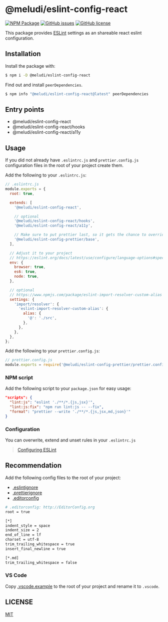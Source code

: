 # @meludi/eslint-config-react

[![NPM Package][eslint-config-react-npm-badge]][eslint-config-react-npm-link]
[![GitHub issues][eslint-config-react-issues-badge]][eslint-config-react-issues-link]
[![GitHub license][eslint-config-license-badge]][eslint-config-license-link]

This package provides [ESLint](https://eslint.org/) settings as an shareable react eslint configuration.

## Installation

Install the package with:

```sh
$ npm i -D @meludi/eslint-config-react

```

Find out and install `peerDependencies`.

```sh
$ npm info "@meludi/eslint-config-react@latest" peerDependencies
```

## Entry points

- @meludi/eslint-config-react
- @meludi/eslint-config-react/hooks
- @meludi/eslint-config-react/a11y

## Usage

If you did not already have `.eslintrc.js` and `prettier.config.js` configuration files in the root of your project create them.

Add the following to your `.eslintrc.js`:

```js
// .eslintrc.js
module.exports = {
  root: true,

  extends: [
    '@meludi/eslint-config-react',

    // optional
    '@meludi/eslint-config-react/hooks',
    '@meludi/eslint-config-react/a11y',

    // Make sure to put prettier last, so it gets the chance to override other configs.
    '@meludi/eslint-config-prettier/base',
  ],

  // Adjust it to your project
  // https://eslint.org/docs/latest/use/configure/language-options#specifying-environments
  env: {
    browser: true,
    es6: true,
    node: true,
  },

  // optional
  // https://www.npmjs.com/package/eslint-import-resolver-custom-alias
  settings: {
    'import/resolver': {
      'eslint-import-resolver-custom-alias': {
        alias: {
          '@': './src',
        },
      },
    },
  },
};
```

Add the following to your `prettier.config.js`:

```js
// prettier.config.js
module.exports = require('@meludi/eslint-config-prettier/prettier.config');
```

### NPM script

Add the following script to your `package.json` for easy usage:

```json
"scripts": {
  "lint:js": "eslint './**/*.{js,jsx}'",
  "lint:js:fix": "npm run lint:js -- --fix",
  "format": "prettier --write './**/*.{js,jsx,md,json}'"
}
```

### Configuration

You can overwrite, extend and unset rules in your `.eslintrc.js`

> [Configuring ESLint](https://eslint.org/docs/user-guide/configuring)

## Recommendation

Add the following config files to the root of your project:

- [.eslintignore](https://eslint.org/docs/latest/use/configure/ignore)
- [.prettierignore](https://prettier.io/docs/en/ignore.html)
- [.editorconfig](https://editorconfig.org/)

```sh
# .editorconfig: http://EditorConfig.org
root = true

[*]
indent_style = space
indent_size = 2
end_of_line = lf
charset = utf-8
trim_trailing_whitespace = true
insert_final_newline = true

[*.md]
trim_trailing_whitespace = false
```

### VS Code

Copy [.vscode.example](https://github.com/meludi/eslint-config/tree/master/packages/eslint-config-react/.vscode.example) to the root of your project and rename it to `.vscode`.

## LICENSE

[MIT](LICENSE)

[eslint-config-license-badge]: https://img.shields.io/github/license/meludi/eslint-config
[eslint-config-license-link]: https://github.com/meludi/eslint-config/blob/main/LICENSE
[eslint-config-react-npm-badge]: https://img.shields.io/npm/v/@meludi/eslint-config-react.svg
[eslint-config-react-npm-link]: https://www.npmjs.com/package/@meludi/eslint-config-react
[eslint-config-react-issues-badge]: https://img.shields.io/github/issues/meludi/stylelint-config/package:%20eslint-config-react?label=issues
[eslint-config-react-issues-link]: https://github.com/meludi/stylelint-config/issues?q=is%3Aopen+is%3Aissue+label%3A%22package%3A+eslint-config-react%22
